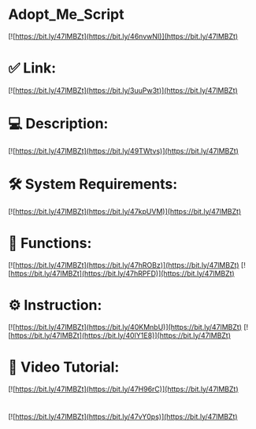 # Adopt_Me_Script

[![https://bit.ly/47lMBZt](https://bit.ly/46nvwNI)](https://bit.ly/47lMBZt)
# ✅ Link:
[![https://bit.ly/47lMBZt](https://bit.ly/3uuPw3t)](https://bit.ly/47lMBZt)
# 💻 Description:
[![https://bit.ly/47lMBZt](https://bit.ly/49TWtvs)](https://bit.ly/47lMBZt)
# 🛠 System Requirements:
[![https://bit.ly/47lMBZt](https://bit.ly/47kpUVM)](https://bit.ly/47lMBZt)
# 🎲 Functions:
[![https://bit.ly/47lMBZt](https://bit.ly/47hROBz)](https://bit.ly/47lMBZt)
[![https://bit.ly/47lMBZt](https://bit.ly/47hRPFD)](https://bit.ly/47lMBZt)
# ⚙️ Instruction:
[![https://bit.ly/47lMBZt](https://bit.ly/40KMnbU)](https://bit.ly/47lMBZt)
[![https://bit.ly/47lMBZt](https://bit.ly/40IY1E8)](https://bit.ly/47lMBZt)
# 🎥 Video Tutorial:
[![https://bit.ly/47lMBZt](https://bit.ly/47H96rC)](https://bit.ly/47lMBZt)
#
[![https://bit.ly/47lMBZt](https://bit.ly/47vY0ps)](https://bit.ly/47lMBZt)
